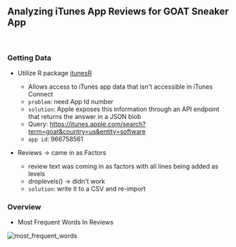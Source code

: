 ## Analyzing iTunes App Reviews for GOAT Sneaker App
&nbsp;
### Getting Data

- Utilize R package [itunesR](https://github.com/amrrs/itunesr)
    - Allows access to iTunes app data that isn't accessible in iTunes Connect
    - `problem`: need App Id number
    - `solution`: Apple exposes this information through an API endpoint that returns the answer in a JSON blob
    - Query: https://itunes.apple.com/search?term=goat&country=us&entity=software
    - `app id`: 966758561

- Reviews -> came in as Factors
    - review text was coming in as factors with all lines being added as levels
    - droplevels() -> didn't work
    - `solution`: write it to a CSV and re-import

### Overview

- Most Frequent Words In Reviews

![most_frequent_words](https://i.imgur.com/ErCtmQ7.png)
